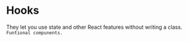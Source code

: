# Hooks

They let you use state and other React features without writing a class. ```Funtional compunents.```